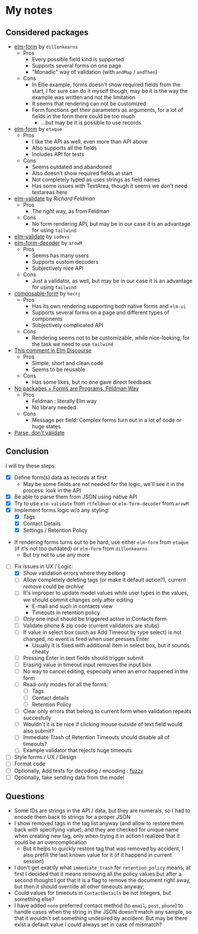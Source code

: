 # My notes

## Considered packages

* [elm-form](https://package.elm-lang.org/packages/dillonkearns/elm-form/3.0.1/) by `dillonkearns`
  * Pros
    * Every possible field kind is supported
    * Supports several forms on one page
    * "Monadic" way of validation (with `andMap` / `andThen`)
  * Cons
    * In Ellie example, forms doesn't show required fields from the start, I for sure can do it myself though, may be it is the way the example was written and not the limitation
    * It seems that rendering can not be customized
    * Form functions get their parameters as arguments, for a lot of fields in the form there could be too much
      * ...but may be it is possible to use records
* [elm-form](https://package.elm-lang.org/packages/etaque/elm-form/4.0.0/) by `etaque`
  * Pros
    * I like the API as well, even more than API above
    * Also supports all the fields
    * Includes API for tests
  * Cons
    * Seems outdated and abandoned
    * Also doesn't show required fields at start
    * Not completely typed as uses strings as field names
    * Has some issues with TextArea, though it seems we don't need textareas here
* [elm-validate](https://package.elm-lang.org/packages/rtfeldman/elm-validate/4.0.2/) by _Richard Feldman_
  * Pros
    * The _right_ way, as from Feldman
  * Cons
    * No form rendering API, but may be in our case it is an advantage for using `tailwind`
* [elm-validate](https://package.elm-lang.org/packages/iodevs/elm-validate/latest/) by `iodevs`
* [elm-form-decoder](https://package.elm-lang.org/packages/arowM/elm-form-decoder/1.4.0/) by `arowM`
  * Pros
    * Seems has many users
    * Supports custom decoders
    * Subjectively nice API
  * Cons
    * Just a validator, as well, but may be in our case it is an advantage for using `tailwind`
* [composable-form](https://package.elm-lang.org/packages/hecrj/composable-form/latest/) by `hecrj`
  * Pros
    * Has its own rendering supporting both native forms and `elm-ui`
    * Supports several forms on a page and different types of components
    * Subjectively complicated API
  * Cons
    * Rendering seems not to be customizable, while nice-looking, for the task we need to use `tailwind`
* [This comment in Elm Discourse](https://discourse.elm-lang.org/t/what-is-the-elm-way-to-validate-form-fields/9689/4)
  * Pros
    * Simple, short and clean code
    * Seems to be reusable
  * Cons
    * Has some likes, but no one gave direct feedback
* [No packages + Forms are Programs, Feldman Way](https://discourse.elm-lang.org/t/what-is-the-elm-way-to-validate-form-fields/9689/9)
  * Pros
    * Feldman : literally Elm way
    * No library needed
  * Cons
    * Message per field: Complex forms turn out in a lot of code or huge states
* [Parse, don't validate](https://lexi-lambda.github.io/blog/2019/11/05/parse-don-t-validate/)

## Conclusion

I will try these steps:

* [X] Define form(s) data as records at first
  * May be some fields are not needed for the logic, we'll see it in the process: look in the API
* [X] Be able to parse them from JSON using native API
* [X] Try to use `elm-validate` from `rtfeldman` or `elm-form-decoder` from `arowM`
* [X] Implement forms logic w/o any styling:
  * [X] Tags
  * [X] Contact Details
  * [X] Settings / Retention Policy
* If rendering forms turns out to be hard, use either `elm-form` from `etaque` (if it's not too outdated) or `elm-form` from `dillonkearns`
  * But try not to use any more
* [ ] Fix issues in UX / Logic:
  * [X] Show validation errors where they belong
  * [ ] Allow completely deleting tags (or make it default action?), current _remove_ could be _archive_
  * [ ] It's improper to update model values while user types in the values, we should commit changes only after editing
    * E-mail and such in contacts view
    * Timeouts in retention policy
  * [ ] Only one input should be triggered active in Contacts form
  * [ ] Validate phone & zip code (current validators are stubs)
  * [ ] If value in select box (such as Add Timeout by type select) is not changed, no event is fired when user presses Enter
    * Usually it is fixed with additional item in select box, but it sounds cheaty
  * [ ] Pressing Enter in text fields should trigger submit
  * [ ] Erasing value in timeout input removes the input box
  * [ ] No way to cancel editing, especially when an error happened in the form
  * [ ] Read-only modes for all the forms:
    * [ ] Tags
    * [ ] Contact details
    * [ ] Retention Policy
  * [ ] Clear only errors that belong to current form when validation repeats succesfully
  * [ ] Wouldn't it is be nice if clicking mouse outside of text field would also submit?
  * [ ] Immediate Trash of Retention Timeouts should disable all of timeouts?
  * [ ] Example validator that rejects huge timeouts
* [ ] Style forms / UX / Design
* [ ] Format code
* [ ] Optionally, Add tests for decoding / encoding : [fuzzy](https://package.elm-lang.org/packages/elm-explorations/test/latest/Fuzz)
* [ ] Optionally, fake sending data from the model

## Questions

* Some IDs are strings in the API / data, but they are numerals, so I had to encode them back to strings for a proper JSON
* I show removed tags in the tag list anyway (and allow to restore them back with specifying value), and they are checked for unique name when creating new tag, only when trying it in action I realized that it could be an overcomplication
  * But it helps to quickly restore tag that was removed by accident, I also prefill the last known value for it (if it happend in current session)
* I don't get exactly what `immediate_trash` for `retention_policy` means, at first I decided that it means removing all the policy values but after a second thought I got that it is a flag to remove the document right away, but then it should override all other timeouts anyway;
* Could values for timeouts in `ContactDetails` be not Integers, but something else?
* I have added `none` preferred contact method (to `email`, `post`, `phone`) to handle cases when the string in the JSON doesn't match any sample, so that it wouldn't set something undesired by accident. But may be there exist a default value I could always set in case of mismatch?

